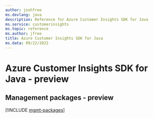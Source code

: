 ```yaml
---
author: joshfree
ms.devlang: java
description: Reference for Azure Customer Insights SDK for Java
ms.service: customerinsights
ms.topic: reference
ms.author: jfree
title: Azure Customer Insights SDK for Java
ms.data: 09/22/2022
---
```

# Azure Customer Insights SDK for Java - preview

## Management packages - preview
[!INCLUDE [mgmt-packages](customer-insights-mgmt-index.md)]